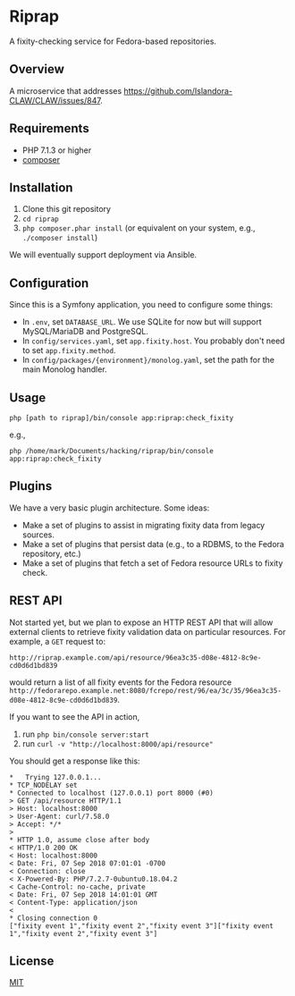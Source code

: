 # Riprap

A fixity-checking service for Fedora-based repositories.

## Overview

A microservice that addresses https://github.com/Islandora-CLAW/CLAW/issues/847.

## Requirements

* PHP 7.1.3 or higher
* [composer](https://getcomposer.org/)

## Installation

1. Clone this git repository
1. `cd riprap`
1. `php composer.phar install` (or equivalent on your system, e.g., `./composer install`)

We will eventually support deployment via Ansible.

## Configuration

Since this is a Symfony application, you need to configure some things:

* In `.env`, set `DATABASE_URL`. We use SQLite for now but will support MySQL/MariaDB and PostgreSQL.
* In `config/services.yaml`, set `app.fixity.host`. You probably don't need to set `app.fixity.method`.
* In `config/packages/{environment}/monolog.yaml`, set the path for the main Monolog handler.

## Usage

`php [path to riprap]/bin/console app:riprap:check_fixity`

e.g.,

`php /home/mark/Documents/hacking/riprap/bin/console app:riprap:check_fixity`

## Plugins

We have a very basic plugin architecture. Some ideas:

* Make a set of plugins to assist in migrating fixity data from legacy sources.
* Make a set of plugins that persist data (e.g., to a RDBMS, to the Fedora repository, etc.)
* Make a set of plugins that fetch a set of Fedora resource URLs to fixity check.

## REST API

Not started yet, but we plan to expose an HTTP REST API that will allow external clients to retrieve fixity validation data on particular resources. For example, a `GET` request to:

`http://riprap.example.com/api/resource/96ea3c35-d08e-4812-8c9e-cd0d6d1bd839`

would return a list of all fixity events for the Fedora resource `http://fedorarepo.example.net:8080/fcrepo/rest/96/ea/3c/35/96ea3c35-d08e-4812-8c9e-cd0d6d1bd839`.

If you want to see the API in action,

1. run `php bin/console server:start`
1. run `curl -v "http://localhost:8000/api/resource"`

You should get a response like this:

```
*   Trying 127.0.0.1...
* TCP_NODELAY set
* Connected to localhost (127.0.0.1) port 8000 (#0)
> GET /api/resource HTTP/1.1
> Host: localhost:8000
> User-Agent: curl/7.58.0
> Accept: */*
> 
* HTTP 1.0, assume close after body
< HTTP/1.0 200 OK
< Host: localhost:8000
< Date: Fri, 07 Sep 2018 07:01:01 -0700
< Connection: close
< X-Powered-By: PHP/7.2.7-0ubuntu0.18.04.2
< Cache-Control: no-cache, private
< Date: Fri, 07 Sep 2018 14:01:01 GMT
< Content-Type: application/json
< 
* Closing connection 0
["fixity event 1","fixity event 2","fixity event 3"]["fixity event 1","fixity event 2","fixity event 3"]
```

## License

[MIT](https://opensource.org/licenses/MIT)
